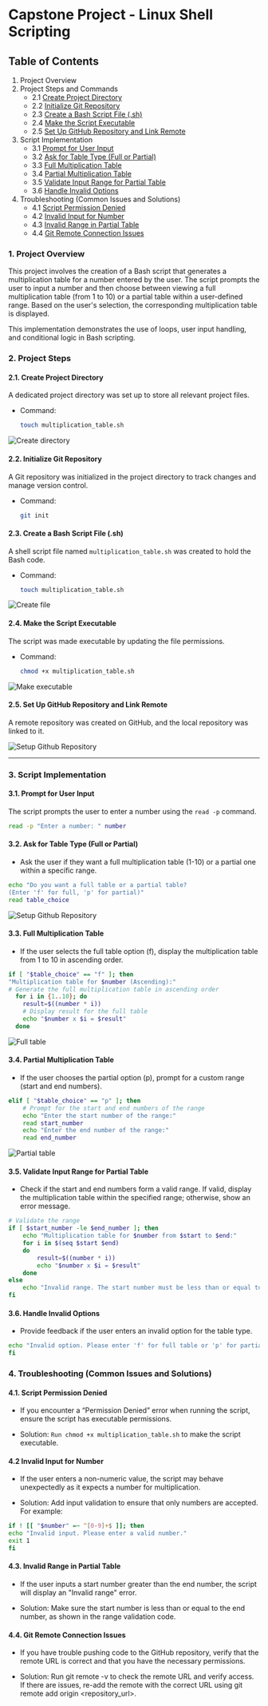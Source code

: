 # Capstone Project - Linux Shell Scripting

## Table of Contents

1. Project Overview
2. Project Steps and Commands
   - 2.1 [Create Project Directory](#21-create-project-directory)
   - 2.2 [Initialize Git Repository](#22-initialize-git-repository)
   - 2.3 [Create a Bash Script File (.sh)](#23-create-a-bash-script-file-sh)
   - 2.4 [Make the Script Executable](#24-make-the-script-executable)
   - 2.5 [Set Up GitHub Repository and Link Remote](#25-set-up-github-repository-and-link-remote)
3. Script Implementation
   - 3.1 [Prompt for User Input](#31-prompt-for-user-input)
   - 3.2 [Ask for Table Type (Full or Partial)](#32-ask-for-table-type-(full-or-partial))
   - 3.3 [Full Multiplication Table](#33-full-multiplication-table)
   - 3.4 [Partial Multiplication Table](#34-partial-multiplication-table)
   - 3.5 [Validate Input Range for Partial Table](#35-validate-input-range-for-partial-table)
   - 3.6 [Handle Invalid Options](#36-handle-invalid-options)
4. Troubleshooting (Common Issues and Solutions)
   - 4.1 [Script Permission Denied](#41-script-permission-denied)
   - 4.2 [Invalid Input for Number](#42-invalid-input-for-number)
   - 4.3 [Invalid Range in Partial Table](#43-invalid-range-in-partial-table)
   - 4.4 [Git Remote Connection Issues](#44-git-remote-connection-issues)

### 1. Project Overview

This project involves the creation of a Bash script that generates a multiplication table for a number entered by the user. The script prompts the user to input a number and then choose between viewing a full multiplication table (from 1 to 10) or a partial table within a user-defined range. Based on the user's selection, the corresponding multiplication table is displayed.

This implementation demonstrates the use of loops, user input handling, and conditional logic in Bash scripting.

### 2. Project Steps

#### 2.1. Create Project Directory

A dedicated project directory was set up to store all relevant project files.

* Command:  
    ```bash
    touch multiplication_table.sh
    ```

![Create directory](images/create-directory.png)

#### 2.2. Initialize Git Repository

A Git repository was initialized in the project directory to track changes and manage version control.

* Command:  
    ```bash
    git init
    ```

#### 2.3. Create a Bash Script File (.sh)

A shell script file named `multiplication_table.sh` was created to hold the Bash code.

* Command:  
    ```bash
    touch multiplication_table.sh
    ```

![Create file](images/create-file.png)

#### 2.4. Make the Script Executable

The script was made executable by updating the file permissions.

* Command:  
    ```bash
    chmod +x multiplication_table.sh
    ```

![Make executable](images/makescript-executable.png)

#### 2.5. Set Up GitHub Repository and Link Remote

A remote repository was created on GitHub, and the local repository was linked to it.

![Setup Github Repository](images/git_repository.png)

---

### 3. Script Implementation

#### 3.1. Prompt for User Input

The script prompts the user to enter a number using the `read -p` command.

```bash
read -p "Enter a number: " number
```

#### 3.2. Ask for Table Type (Full or Partial)
 * Ask the user if they want a full multiplication table (1-10) or a partial one within a specific range.
```sh
echo "Do you want a full table or a partial table?
(Enter 'f' for full, 'p' for partial)"
read table_choice
```
![Setup Github Repository](https://github.com/Samjean50/linux_shell_scripting/blob/main/images/doyou.png)

#### 3.3. Full Multiplication Table
* If the user selects the full table option (f), display the multiplication table from 1 to 10 in ascending order.
```sh
if [ "$table_choice" == "f" ]; then
"Multiplication table for $number (Ascending):"
# Generate the full multiplication table in ascending order
  for i in {1..10}; do
    result=$((number * i))
    # Display result for the full table
    echo "$number x $i = $result"
  done
  ```
![Full table](https://github.com/Samjean50/linux_shell_scripting/blob/main/images/full%20table.png)

#### 3.4. Partial Multiplication Table
* If the user chooses the partial option (p), prompt for a custom range (start and end numbers).
```sh
elif [ "$table_choice" == "p" ]; then
    # Prompt for the start and end numbers of the range
    echo "Enter the start number of the range:"
    read start_number
    echo "Enter the end number of the range:"
    read end_number
```
![Partial table](https://github.com/Samjean50/linux_shell_scripting/blob/main/images/partial%20table.png)

#### 3.5. Validate Input Range for Partial Table
* Check if the start and end numbers form a valid range. If valid, display the multiplication table within the specified range; otherwise, show an error message.

```sh
# Validate the range
if [ $start_number -le $end_number ]; then
    echo "Multiplication table for $number from $start to $end:"
    for i in $(seq $start $end)
    do
        result=$((number * i))
        echo "$number x $i = $result"
    done
else
    echo "Invalid range. The start number must be less than or equal to the end number."
fi
```

#### 3.6. Handle Invalid Options
* Provide feedback if the user enters an invalid option for the table type.

```sh
echo "Invalid option. Please enter 'f' for full table or 'p' for partial table."
fi
```

### 4. Troubleshooting (Common Issues and Solutions)
#### 4.1. Script Permission Denied
- If you encounter a “Permission Denied” error when running the script, ensure the script has executable permissions.
* Solution: ```Run chmod +x multiplication_table.sh``` to make the script executable.
#### 4.2 Invalid Input for Number
- If the user enters a non-numeric value, the script may behave unexpectedly as it expects a number for multiplication.
* Solution: Add input validation to ensure that only numbers are accepted. For example:

```sh 
if ! [[ "$number" =~ ^[0-9]+$ ]]; then
echo "Invalid input. Please enter a valid number."
exit 1
fi
```
#### 4.3. Invalid Range in Partial Table
- If the user inputs a start number greater than the end number, the script will display an "Invalid range" error.
* Solution: Make sure the start number is less than or equal to the end number, as shown in the range validation code.
#### 4.4. Git Remote Connection Issues
- If you have trouble pushing code to the GitHub repository, verify that the remote URL is correct and that you have the necessary permissions.
* Solution: Run git remote -v to check the remote URL and verify access. If there are issues, re-add the remote with the correct URL using git remote add origin <repository_url>.

